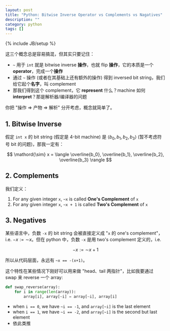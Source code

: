 ```yaml
---
layout: post
title: "Python: Bitwise Inverse Operator vs Complements vs Nagatives"
description: ""
category: python
tags: []
---
```

{% include JB/setup %}

这三个概念总是容易搞混，但其实只要记住：

- `~` 用于 `int` 就是 bitwise inverse **操作**，也就 flip **操作**，它的本质是一个 **operator**，完成一个**操作**
- 通过 `~` 操作 (或者在其基础上还有额外的操作) 得到 inversed bit string，我们给它起个**名字**，叫 complement
- 那我们得到这个 complement，它 **represent** 什么？machine 如何 **interpret**？那是解析器/编译器的问题

你把 "操作 => 产物 => 解析" 分开考虑，概念就简单了。

## 1. Bitwise Inverse

假定 `int x` 的 bit string (假定是 4-bit machine) 是 $\langle b_0, b_1, b_2, b_3 \rangle$ (暂不考虑符号 bit 的问题)，那我一定有：

$$
\mathord{\sim} x = \langle \overline{b_0}, \overline{b_1}, \overline{b_2}, \overline{b_3} \rangle
$$

## 2. Complements

我们定义：

1. For any given integer `x`, `~x` is called **One's Complement** of `x`
2. For any given integer `x`, `~x + 1` is called **Two's Complement** of `x`

## 3. Negatives

某些语言中，负数 `-x` 的 bit string 会被直接定义成 "`x` 的 one's complement"，i.e. $-x := \mathord{\sim} x$。但在 python 中，负数 `-x` 是用 two's complement 定义的，i.e.

$$
-x := \mathord{\sim} x + 1
$$

所以从代码层面，永远有 `~x == -(x+1)`。

这个特性在某些情况下刚好可以用来做 "head、tail 两指针"，比如我要通过 swap 来 reverse 一个 array:

```python
def swap_reverse(array):
    for i in range(len(array)):
        array[i], array[~i] = array[~i], array[i]
```

- when `i == 0`, we have `~i == -1`, and `array[~i]` is the last element
- when `i == 1`, we have `~i == -2`, and `array[~i]` is the second but last element
- 依此类推